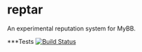 reptar
======

An experimental reputation system for MyBB.


***Tests
[![Build Status](https://travis-ci.org/Tim-B/reptar.png?branch=master)](https://travis-ci.org/Tim-B/reptar)